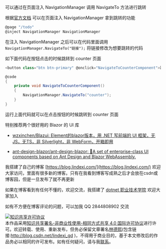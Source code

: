 
可以通过在页面注入 NavigationManager 调用 NavigateTo 方法进行跳转

<!--more-->


<!-- CreateTime:6/28/2020 8:40:39 AM -->

<!-- 发布 -->

根据[官方文档](https://docs.microsoft.com/zh-cn/aspnet/core/blazor/fundamentals/routing?view=aspnetcore-3.1) 可以在页面注入 NavigationManager 拿到跳转的功能

```csharp
@page "/todo"
@inject NavigationManager NavigationManager
```

在注入 NavigationManager 之后可以在代码里面调用 `NavigationManager.NavigateTo("链接");` 将链接修改为想要跳转的代码

如下面代码在按钮点击的时候跳转到 counter 页面

```csharp
<button class="btn btn-primary" @onclick="NavigateToCounterComponent">跳转界面</button>

@code
{
	private void NavigateToCounterComponent()
	{
	    NavigationManager.NavigateTo("counter");
	}
}
```

运行上面代码就可以在点击按钮的时候跳转到 counter 页面

特别推荐两个很好用的 Blazor 的 UI 库

- [wzxinchen/Blazui: Element的blazor版本，用 .NET 写前端的 UI 框架，无JS，无TS，非 Silverlight，非 WebForm，开箱即用](https://github.com/wzxinchen/Blazui)

- [ant-design-blazor/ant-design-blazor: 🌈A set of enterprise-class UI components based on Ant Design and Blazor WebAssembly.](https://github.com/ant-design-blazor/ant-design-blazor/)



我搭建了自己的博客 [https://blog.lindexi.com/](https://blog.lindexi.com/) 欢迎大家访问，里面有很多新的博客。只有在我看到博客写成熟之后才会放在csdn或博客园，但是一旦发布了就不再更新

如果在博客看到有任何不懂的，欢迎交流，我搭建了 [dotnet 职业技术学院](https://t.me/dotnet_campus) 欢迎大家加入

如有不方便在博客评论的问题，可以加我 QQ 2844808902 交流

<a rel="license" href="http://creativecommons.org/licenses/by-nc-sa/4.0/"><img alt="知识共享许可协议" style="border-width:0" src="https://licensebuttons.net/l/by-nc-sa/4.0/88x31.png" /></a><br />本作品采用<a rel="license" href="http://creativecommons.org/licenses/by-nc-sa/4.0/">知识共享署名-非商业性使用-相同方式共享 4.0 国际许可协议</a>进行许可。欢迎转载、使用、重新发布，但务必保留文章署名[林德熙](http://blog.csdn.net/lindexi_gd)(包含链接:http://blog.csdn.net/lindexi_gd )，不得用于商业目的，基于本文修改后的作品务必以相同的许可发布。如有任何疑问，请与我[联系](mailto:lindexi_gd@163.com)。